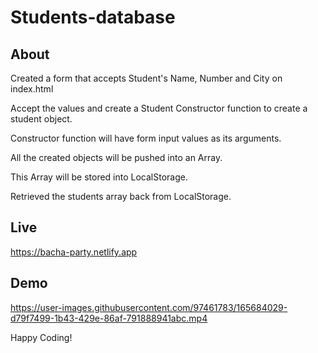 # Students-database

## About 

Created a form that accepts Student's Name, Number and City on index.html

Accept the values and create a Student Constructor function to create a student object.

Constructor function will have form input values as its arguments.

All the created objects will be pushed into an Array.

This Array will be stored into LocalStorage.

Retrieved the students array back from LocalStorage.

## Live
https://bacha-party.netlify.app

## Demo


https://user-images.githubusercontent.com/97461783/165684029-d79f7499-1b43-429e-86af-791888941abc.mp4

Happy Coding!
